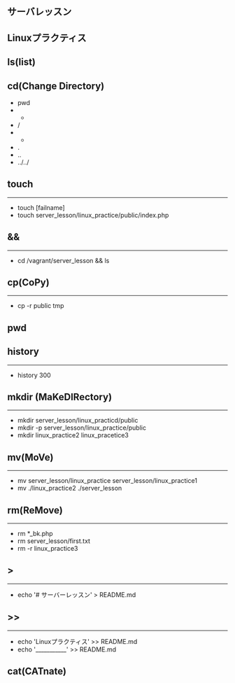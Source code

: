 ## サーバレッスン
Linuxプラクティス
-----------------

## ls(list)

## cd(Change Directory)
-   pwd
-   -
-   /
-   -
-   .
-   ..
-   ../../

## touch 
---
- touch [failname]
- touch server_lesson/linux_practice/public/index.php

## &&
---
- cd /vagrant/server_lesson && ls

## cp(CoPy)
---
- cp -r public tmp

## pwd

## history
---
- history 300


## mkdir (MaKeDIRectory)
---
- mkdir server_lesson/linux_practicd/public
- mkdir -p server_lesson/linux_practice/public
- mkdir linux_practice2 linux_pracetice3

## mv(MoVe)
---
- mv server_lesson/linux_practice server_lesson/linux_practice1
- mv ./linux_practice2 ./server_lesson

## rm(ReMove)
---
- rm *_bk.php
- rm server_lesson/first.txt
- rm -r linux_practice3

## >
---
- echo '# サーバーレッスン' > README.md

## >>
---
- echo 'Linuxプラクティス' >> README.md
- echo '___________' >> README.md

## cat(CATnate)
